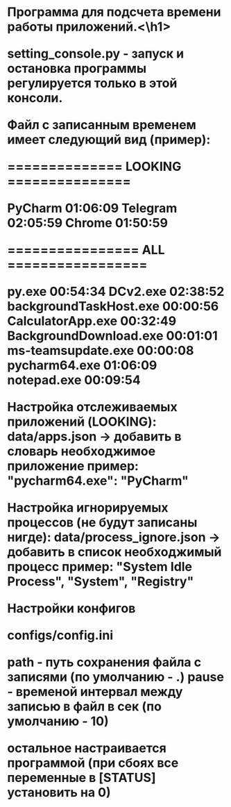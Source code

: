 <h1>Программа для подсчета времени работы приложений.<\h1>

**setting_console.py** - запуск и остановка программы регулируется только в этой консоли.

Файл с записанным временем имеет следующий вид (пример):

==============  LOOKING  ===============

PyCharm                             01:06:09
Telegram                            02:05:59
Chrome                              01:50:59


================  ALL  =================

py.exe                              00:54:34
DCv2.exe                            02:38:52
backgroundTaskHost.exe              00:00:56
CalculatorApp.exe                   00:32:49
BackgroundDownload.exe              00:01:01
ms-teamsupdate.exe                  00:00:08
pycharm64.exe                       01:06:09
notepad.exe                         00:09:54


**Настройка отслеживаемых приложений (LOOKING):**
data/apps.json  ->  добавить в словарь необходжимое приложение
пример:   "pycharm64.exe": "PyCharm"

**Настройка игнорируемых процессов (не будут записаны нигде):**
data/process_ignore.json  ->  добавить в список необходжимый процесс
пример:   "System Idle Process", "System", "Registry"

**Настройки конфигов**

configs/config.ini

**path** - путь сохранения файла с записями (по умолчанию - .)
**pause** - временой интервал между записью в файл в сек (по умолчанию - 10)

**остальное настраивается программой**
(при сбоях все переменные в **[STATUS]** установить на **0**)
  

